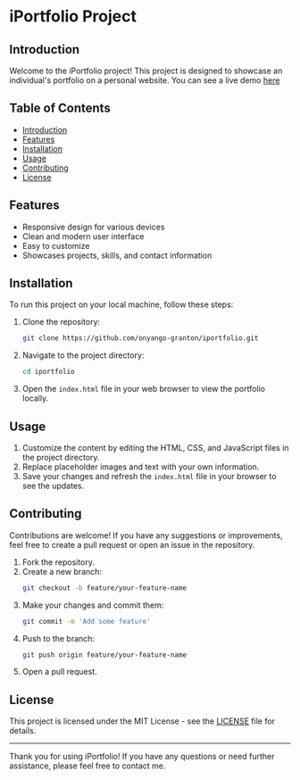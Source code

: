 # iPortfolio Project

## Introduction

Welcome to the iPortfolio project! This project is designed to showcase an individual's portfolio on a personal website. You can see a live demo [here](iportfoliogranton.000webhostapp.com)

## Table of Contents

- [Introduction](#introduction)
- [Features](#features)
- [Installation](#installation)
- [Usage](#usage)
- [Contributing](#contributing)
- [License](#license)

## Features

- Responsive design for various devices
- Clean and modern user interface
- Easy to customize
- Showcases projects, skills, and contact information

## Installation

To run this project on your local machine, follow these steps:

1. Clone the repository:
    ```sh
    git clone https://github.com/onyango-granton/iportfolio.git
    ```
   
2. Navigate to the project directory:
    ```sh
    cd iportfolio
    ```

3. Open the `index.html` file in your web browser to view the portfolio locally.

## Usage

1. Customize the content by editing the HTML, CSS, and JavaScript files in the project directory.
2. Replace placeholder images and text with your own information.
3. Save your changes and refresh the `index.html` file in your browser to see the updates.

## Contributing

Contributions are welcome! If you have any suggestions or improvements, feel free to create a pull request or open an issue in the repository.

1. Fork the repository.
2. Create a new branch: 
    ```sh
    git checkout -b feature/your-feature-name
    ```
3. Make your changes and commit them:
    ```sh
    git commit -m 'Add some feature'
    ```
4. Push to the branch:
    ```sh
    git push origin feature/your-feature-name
    ```
5. Open a pull request.

## License

This project is licensed under the MIT License - see the [LICENSE](LICENSE) file for details.

---

Thank you for using iPortfolio! If you have any questions or need further assistance, please feel free to contact me.

